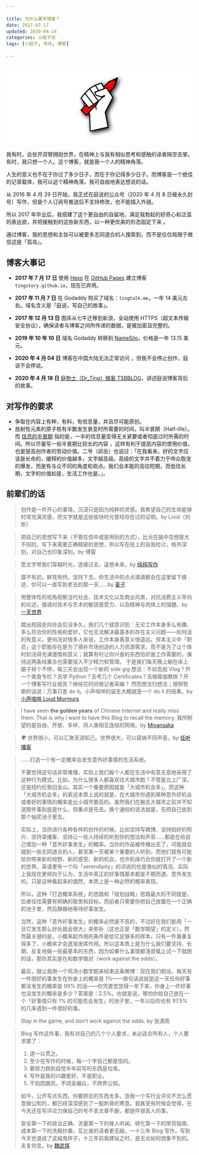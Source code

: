 ```yaml
---

title: 为什么要写博客？
date: 2017-07-17  
updated: 2020-04-14
categories: 小庭子说  
tags: [小庭子, 写作, 博客]   

---
```


![the-pencil-fist](blog/the-pencil-fist.png)

我有时，会张开双臂拥抱世界，在精神上与我有相似思考和感触的读者隔空击掌。有时，我只想一个人。这个博客，就是我一个人的精神角落。

<!-- more -->

人生的意义也不在于你过了多少日子，而在于你记得多少日子。而博客是一个绝佳的记录载体，我可以这个精神角落，我可自由地表达想说的话。

从 2016 年 4 月 29 日开始，我正式在庭说的公众号（2020 年 4 月 8 日被永久封号）写作，但是个人订阅号推送后不支持修改，也不能插入外链。

所以 2017 年毕业后，我搭建了这个更自由的自留地，满足我勃起的好奇心和泛滥的表达欲，并把接触到的这些新东西，以一种更优美的形态固定下来 。

通过博客，我的思想和主张可以被更多志同道合的人搜索到，而不是仅仅局限于微信这座「孤岛」。



## 博客大事记

- **2017 年 7 月 17 日**
  使用 [Hexo](https://hexo.io/zh-cn/) 在 [GitHub Pages](https://pages.github.com/) 建立博客 `tingstory.github.io`，现在已弃用。
  
- **2017 年 11 月 7 日**
  在 Godaddy  购买了域名：`tingtalk.me`，一年 14 美元左右。域名含义是「庭说，写自己的故事」。
  
- **2017 年 12 月 13 日**
  图床从七牛迁移到新浪，全站使用 HTTPS（超文本传输安全协议），确保读者与博客之间所传递的数据，是被加密且完整的。
  
- **2019 年 10 年 10 日**
  域名 Godaddy 转移到 [NameSilo](https://www.namesilo.com/?rid=d1eaf64se)，价格是一年 13.15 美元。
  
- **2020 年 4 月 04 日**
  博客在中国大陆无法正常访问 ，但我不会停止创作，庭说不会停说。
  
- **2020 年 4 月 18 日**
  [庭勃士（Dr_Ting）做客 TSBBLOG](https://tsb2blog.com/tingtalk.html)，讲述庭说博客背后的故事。



## 对写作的要求

- 争取在内容上有种，有料，有信息量，并且尽可能原创。
- 放射性元素的原子核有半数发生衰变时所需要的时间，叫半衰期（Half-life）。而 [信息的半衰期](https://www.remote.tools/newsletter/knowledge-decay-and-half-life-of-information) 指的是，一半的信息量变得无关紧要或者彻底过时所需的时间。所以尽量写一些半衰期比较长的内容 ，这样有利于提高内容的使用价值，也是提高创作者的劳动价值。二爷（邱岳）也说过：「在我看来，好的文字应该是长命的，缓释的价值越多，文字越高级。高级的文字并不着力于哗众取宠的爆发，而是有与众不同的角度和观点。我们会本能的高估短期，而低估长期，文字的价值如是，生活工作也是。」。



## 前辈们的话

> 创作是一件开心的事情，沉浸只是因为纯粹的灵感。我希望自己的生命能够时常充满灵感，而文字就是这些愉快时光曾经存在过的证明。by Livid（刘昕）




> 把自己的思想写下来（不管在信中或是用别的方式），比光在脑中空想是大不同的。写下来需要正确精密的思想，所以写在纸上的自我检讨，格外深刻，对自己也印象深刻。by 傅雷




> 愿文字带我们穿越时光，连接过去，遥想未来。by [纯纯写作](https://writer.drakeet.com/)




> 靡不有初，鲜克有终。坚持下去，你生活中的点点滴滴都会在这里留下痕迹，你可以一直写到老去的那一天……by [麦子](https://jsntn.com/essays/2018/04/03/11.html)




> 用整体性的视角观察当代社会、技术文化以及商业风景，对抗消费主义导向的论述，强调对技术与艺术的敏锐感受力、以及精神与肉体上的强健。by [一天世界](https://blog.yitianshijie.net/)




> 踏出校园走向社会后没多久，我们几个就意识到：无论工作本身多么有趣、多么符合你的性格和爱好，它也无法解决最基本的存在主义问题——如何活的有意义。更何况对很多人来说，工作本身离意义很遥远。资本主义中「职员」这个职能存在是为了填补市场创造的人力资源需求，而不是为了让个体时刻活得充满激情和意义；就算有时让你兴奋的东西恰好是工作需要的，保持这两条线重合也需要投入不少精力和管理。 于是我们每天晚上躺在床上脑子转个不停，每三天会出现一个新的 side gig 想法：不如去拍 Vlog？开一个美食专栏？去学 Python？去考几个 Certificates？去做瑜伽教练？开一个博客写行业报告？继续花时间做记者采编？ 然而想法归想法；按照牧歌的话说：万事只差 do it。小声喧哗的诞生大概就是一个 do it 的结果。by [小声喧哗 Loud Murmurs](https://loudmurmursfm.typlog.io/aboutus)




> I have seen **the golden years** of Chinese Internet and really miss them. That is why i want to have this Blog to recall the memory. 我所盼望的是自由、开放、多样、将人类相互连结的网络。by [Mivansaka](http://mivansaka.xyz/about/)




> 🌍 世界很小，可以汇聚天涯知己。世界很大，可以容纳不同声音。by [任听播客](https://getpodcast.xyz/)




> ……打造一个有一定概率会发生意外好事情的生活系统。
>
> 不要觉得这句话非常难懂，实际上我们每个人都在生活中有意无意地采用了这种行为模式。比如，为什么很多人都喜欢往大城市跑？不管是北上广深，还是纽约伦敦旧金山，其实一个重要原因就是「大城市机会多」。而这种「大城市机会多」的表述本质上说的就是，在大城市你遇到某种意外好机会或者好的事情的概率是比小城市要高的。虽然我们在搬去大城市之前并不知道那件事到底是什么，但重点是先去。换个通俗的说法就是，先把自己放到那个抽奖池子里去。
>
> 实际上，当你进行各种各样的创作的时候，比如坚持写微博、坚持拍好的照片、坚持录播客、坚持让一些人持续的听到你的想法和声音......都是在给自己增加一种「意外好事发生」的概率。当你的作品被传播出去了，可能就会碰到一些志同道合的人，甚至某一天被某个重要的人听到，而他们就有可能给你带来新的视野、新的感受、新的机会，也许机缘巧合你就打开了一个新的世界。英语里有一个叫「serendipity」的词说的也是类似的情况。实际上我现在更倾向于认为，生活中真正的好事情基本都是不期而遇、意外发生的。只是这种看起来的偶然，本质上是一种必然的概率表现。
>
> 所以，这种「打造概率系统」的思路和「规划战略」思路最大的不同就是，后者往往需要有明确的取舍和目标，而前者只需要你把自己放置在一个正确的池子里，然后静静地等待好事发生。
>
> 当然，这种「意外好事发生」的概率必然是不高的，不过好在我们能用「一旦它发生那么好处就会很大」来弥补（这也正是「数学期望」的定义）。然而最关键的是，小概率起作用的条件是给它足够多的样本，只有一件事重复得多了，小概率才会逐渐发挥作用。所以这本质上是为什么我们要坚持、长期、反复地做一些最基本的东西，因为如果什么事情都浅尝辄止试一下就跑的话，那你其实是在和数学做对（work against the odds）。
>
> 最后，就让我用一个鸡汤小数学题来结束这条微博：现在我们假设，每天有一件很好的事发生在你身上的概率是 1%——换句话说就是这一天任何好事都没发生的概率是 99% 的话——你凭直觉觉得一年下来，你身上一件好事也没发生的概率是多少？答案是：2.5%。也就是说，哪怕你给自己放在一个「好事情只有 1% 的可能性会发生」的池子里，一年以后你也有 97.5% 的几率遇到一件很好的事。
>
> Stay in the game, and don't work against the odds. by 张潇雨




> Blog 写作这件事，我有对自己的几个个人要求，未必适合所有人，个人要求罢了：
>
> 1. 道一以贯之。
> 2. 至少在写作的时候，每一个字自己都是信的。
> 3. 要努力做到自觉半年前写的东西是垃圾。
> 4. 写作是我的兴趣爱好，不是职业。
> 5. 不抱团跟风，不颂圣媚众，不跨界公知。
>
> 如今，公开写点东西，你要顾忌的东西太多。连我一个写行业评论不怎么愿意做公知的，都已经深深感到了一股刺骨的寒意。我甚至有时候会觉得，在今天还在写评论力保自己的号不丢文章不删，都是件很丢人的事。
>
> 安全第一下的政治正确、流量第一下的耸人听闻、转化第一下的带货指南、成本第一下的洗稿抄袭，互比谁的读者更无脑，一十三年 Blog 写作，写到今天世道成了这幅鬼样子，十三年前我建站之时，是无论如何想象不到的。夫复何言。by [魏武挥](http://weiwuhui.com/8264.html)











